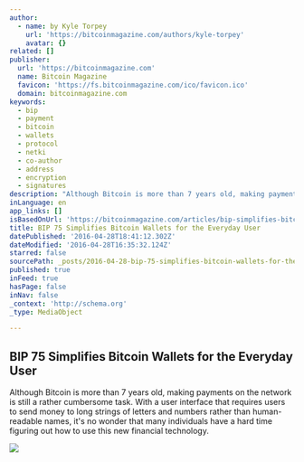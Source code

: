 ```yaml
---
author:
  - name: by Kyle Torpey
    url: 'https://bitcoinmagazine.com/authors/kyle-torpey'
    avatar: {}
related: []
publisher:
  url: 'https://bitcoinmagazine.com'
  name: Bitcoin Magazine
  favicon: 'https://fs.bitcoinmagazine.com/ico/favicon.ico'
  domain: bitcoinmagazine.com
keywords:
  - bip
  - payment
  - bitcoin
  - wallets
  - protocol
  - netki
  - co-author
  - address
  - encryption
  - signatures
description: "Although Bitcoin is more than 7 years old, making payments on the network is still a rather cumbersome task. With a user interface that requires users to send money to long strings of letters and numbers rather than human-readable names, it's no wonder that many individuals have a hard time figuring out how to use this new financial technology."
inLanguage: en
app_links: []
isBasedOnUrl: 'https://bitcoinmagazine.com/articles/bip-simplifies-bitcoin-wallets-for-the-everyday-user-1461856604'
title: BIP 75 Simplifies Bitcoin Wallets for the Everyday User
datePublished: '2016-04-28T18:41:12.302Z'
dateModified: '2016-04-28T16:35:32.124Z'
starred: false
sourcePath: _posts/2016-04-28-bip-75-simplifies-bitcoin-wallets-for-the-everyday-user.md
published: true
inFeed: true
hasPage: false
inNav: false
_context: 'http://schema.org'
_type: MediaObject

---
```

<article style=""><h1>BIP 75 Simplifies Bitcoin Wallets for the Everyday User</h1><p>Although Bitcoin is more than 7 years old, making payments on the network is still a rather cumbersome task. With a user interface that requires users to send money to long strings of letters and numbers rather than human-readable names, it's no wonder that many individuals have a hard time figuring out how to use this new financial technology.</p><img src="https://fs.bitcoinmagazine.com/img/articles/bip-simplifies-bitcoin-wallets-for-the-everyday-user.jpg" /></article>